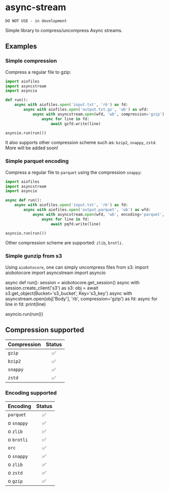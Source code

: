 async-stream
============

    DO NOT USE - in development


Simple library to compress/uncompress Async streams.

## Examples

### Simple compression

Compress a regular file to gzip:
```python
import aiofiles
import asyncstream
import asyncio

def run():
    async with aiofiles.open('input.txt', 'rb') as fd:
        async with aiofiles.open('output.txt.gz', 'wb') as wfd:
            async with asyncstream.open(wfd, 'wb', compression='gzip') as gzfd:
                async for line in fd:
                    await gzfd.write(line)

asyncio.run(run())
```

It also supports other compression scheme such as: `bzip2`, `snappy`, `zstd`. More will be added soon!

### Simple parquet encoding

Compress a regular file to `parquet` using the compression `snappy`:

```python
import aiofiles
import asyncstream
import asyncio

async def run():
    async with aiofiles.open('input.txt', 'rb') as fd:
        async with aiofiles.open('output.parquet', 'wb') as wfd:
            async with asyncstream.open(wfd, 'wb', encoding='parquet', compression='snappy') as pqfd:
                async for line in fd:
                    await pqfd.write(line)

asyncio.run(run())
```

Other compression scheme are supported: `zlib`, `brotli`.

### Simple gunzip from s3

Using `aiobotocore`, one can simply uncompress files from s3:
import aiobotocore
import asyncstream
import asyncio

async def run():
    session = aiobotocore.get_session()
    async with session.create_client('s3') as s3:
    obj = await s3.get_object(Bucket='s3_bucket', Key='s3_key')
    async with asyncstream.open(obj['Body'], 'rb', compression='gzip') as fd:
        async for line in fd:
            print(line)
    
asyncio.run(run()) 

## Compression supported

Compression                                  | Status
-------------------------------------- | :-----:
`gzip`                          | :white_check_mark:
`bzip2`                          | :white_check_mark:
`snappy`                          | :white_check_mark:
`zstd`                          | :white_check_mark:

### Encoding supported
Encoding                                  | Status
-------------------------------------- | :-----:
`parquet`                          | :white_check_mark:
    o `snappy`                  | :white_check_mark:
    o `zlib`                  | :white_check_mark:
    o `brotli`                  | :white_check_mark:
`orc`                          | :white_check_mark:
    o `snappy`                  | :white_check_mark:
    o `zlib`                  | :white_check_mark:
    o `zstd`                  | :white_check_mark:
    o `gzip`                  | :white_check_mark:
